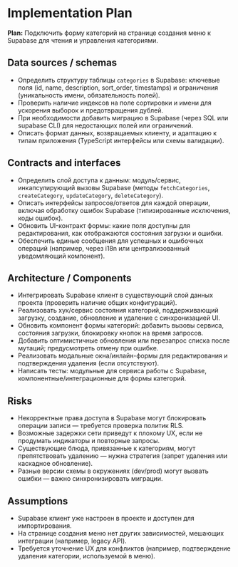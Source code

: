 # Implementation Plan

**Plan:** Подключить форму категорий на странице создания меню к Supabase для чтения и управления категориями.

## Data sources / schemas
- Определить структуру таблицы `categories` в Supabase: ключевые поля (id, name, description, sort_order, timestamps) и ограничения (уникальность имени, обязательность полей).
- Проверить наличие индексов на поле сортировки и имени для ускорения выборок и предотвращения дублей.
- При необходимости добавить миграцию в Supabase (через SQL или supabase CLI) для недостающих полей или ограничений.
- Описать формат данных, возвращаемых клиенту, и адаптацию к типам приложения (TypeScript интерфейсы или схемы валидации).

## Contracts and interfaces
- Определить слой доступа к данным: модуль/сервис, инкапсулирующий вызовы Supabase (методы `fetchCategories`, `createCategory`, `updateCategory`, `deleteCategory`).
- Описать интерфейсы запросов/ответов для каждой операции, включая обработку ошибок Supabase (типизированные исключения, коды ошибок).
- Обновить UI-контракт формы: какие поля доступны для редактирования, как отображаются состояния загрузки и ошибки.
- Обеспечить единые сообщения для успешных и ошибочных операций (например, через i18n или централизованный уведомляющий компонент).

## Architecture / Components
- Интегрировать Supabase клиент в существующий слой данных проекта (проверить наличие общих конфигураций).
- Реализовать хук/сервис состояния категорий, поддерживающий загрузку, создание, обновление и удаление с синхронизацией UI.
- Обновить компонент формы категорий: добавить вызовы сервиса, состояния загрузки, блокировку кнопок на время запросов.
- Добавить оптимистичные обновления или перезапрос списка после мутаций; предусмотреть отмену при ошибке.
- Реализовать модальные окна/инлайн-формы для редактирования и подтверждения удаления (если отсутствуют).
- Написать тесты: модульные для сервиса работы с Supabase, компонентные/интеграционные для формы категорий.

## Risks
- Некорректные права доступа в Supabase могут блокировать операции записи — требуется проверка политик RLS.
- Возможные задержки сети приведут к плохому UX, если не продумать индикаторы и повторные запросы.
- Существующие блюда, привязанные к категориям, могут препятствовать удалению — нужна стратегия (запрет удаления или каскадное обновление).
- Разные версии схемы в окружениях (dev/prod) могут вызвать ошибки — важно синхронизировать миграции.

## Assumptions
- Supabase клиент уже настроен в проекте и доступен для импортирования.
- На странице создания меню нет других зависимостей, мешающих интеграции (например, legacy API).
- Требуется уточнение UX для конфликтов (например, подтверждение удаления категории, используемой в меню).
